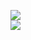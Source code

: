 [![](https://img.shields.io/badge/Made%20With-Github%20Spray-lightgrey.svg?style=for-the-badge&logo=github)](https://github.com/Annihil/github-spray#14381)  
[![](https://i.imgur.com/2DrTn0Z.gif)](https://github.com/Annihil/github-spray)